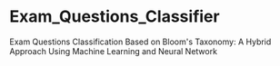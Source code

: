 # Exam_Questions_Classifier
Exam Questions Classification Based on Bloom's Taxonomy: A Hybrid Approach Using Machine Learning and Neural Network
